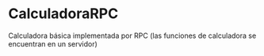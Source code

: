 # CalculadoraRPC
Calculadora básica implementada por RPC (las funciones de calculadora se encuentran en un servidor)
